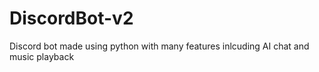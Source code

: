 # DiscordBot-v2
Discord bot made using python with many features inlcuding AI chat and music playback
